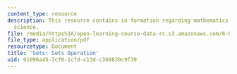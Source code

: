 ```yaml
---
content_type: resource
description: This resource contains in formation regarding mathematics for computer
  science.
file: /media/https%3A/open-learning-course-data-rc.s3.amazonaws.com/6-042j-mathematics-for-computer-science-spring-2015/91096a457cf01cfdc13dc369839c9f39_MIT6_042JS16_SetsOperation.pdf
file_type: application/pdf
resourcetype: Document
title: 'Sets: Sets Operation'
uid: 91096a45-7cf0-1cfd-c13d-c369839c9f39
---
```

